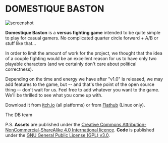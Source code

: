 # DOMESTIQUE BASTON

![screenshot](https://img.itch.zone/aW1hZ2UvMTU5ODg0OS85OTAzNzY1LnBuZw==/original/mzvO1%2F.png)

**Domestique Baston** is a **versus fighting game** intended to be quite simple to play for casual gamers. No complicated quarter circle forward + A/B or stuff like that...

In order to limit the amount of work for the project, we thought that the idea of a couple fighting would be an excellent reason for us to have only two playable characters (and we certainly don't care about political correctness).

Depending on the time and energy we have after "v1.0" is released, we may add features to the game, but -- and that's the point of the open source thing -- don't wait for us. Feel free to add whatever you want to the game. We'll be thrilled to see what you come up with.

Download it from [itch.io](https://domestique-baston.itch.io/domestique-baston) (all platforms) or from [Flathub](https://flathub.org/apps/io.itch.domestique_baston.domestique_baston) (Linux only).

The DB team

P.S. **Assets** are published under the [Creative Commons Attribution-NonCommercial-ShareAlike 4.0 International licence](https://creativecommons.org/licenses/by-nc-sa/4.0/). **Code** is published under the [GNU General Public License (GPL) v3.0](https://www.gnu.org/licenses/gpl-3.0.en.html).
